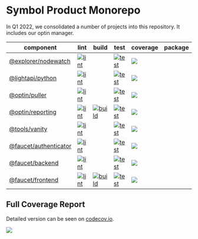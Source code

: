 # Symbol Product Monorepo

In Q1 2022, we consolidated a number of projects into this repository.
It includes our optin manager.

| component | lint | build | test | coverage | package |
|-----------|------|-------|------|----------| ------- |
| [@explorer/nodewatch](explorer/nodewatch) | [![lint][explorer-nodewatch-lint]][explorer-nodewatch-job] | | [![test][explorer-nodewatch-test]][explorer-nodewatch-job] | [![][explorer-nodewatch-cov]][explorer-nodewatch-cov-link]
| [@lightapi/python](lightapi/python) | [![lint][lightapi-python-lint]][lightapi-python-job] | | [![test][lightapi-python-test]][lightapi-python-job] | [![][lightapi-python-cov]][lightapi-python-cov-link]
| [@optin/puller](optin/puller) | [![lint][optin-puller-lint]][optin-puller-job] | | [![test][optin-puller-test]][optin-puller-job]| [![][optin-puller-cov]][optin-puller-cov-link] |
| [@optin/reporting](optin/reporting) | [![lint][optin-reporting-lint]][optin-reporting-job] | [![build][optin-reporting-build]][optin-reporting-job] | [![test][optin-reporting-test]][optin-reporting-job]| [![][optin-reporting-cov]][optin-reporting-cov-link] |
| [@tools/vanity](tools/vanity) | [![lint][tools-vanity-lint]][tools-vanity-job] | | [![test][tools-vanity-test]][tools-vanity-job]| [![][tools-vanity-cov]][tools-vanity-cov-link] |
| [@faucet/authenticator](faucet/authenticator) | [![lint][faucet-authenticator-lint]][faucet-authenticator-job] | | [![test][faucet-authenticator-test]][faucet-authenticator-job]| [![][faucet-authenticator-cov]][faucet-authenticator-cov-link] |
| [@faucet/backend](faucet/backend) | [![lint][faucet-backend-lint]][faucet-backend-job] | | [![test][faucet-backend-test]][faucet-backend-job]| [![][faucet-backend-cov]][faucet-backend-cov-link] |
| [@faucet/frontend](faucet/frontend) | [![lint][faucet-frontend-lint]][faucet-frontend-job] | [![build][faucet-frontend-build]][faucet-frontend-job] | [![test][faucet-frontend-test]][faucet-frontend-job]| [![][faucet-frontend-cov]][faucet-frontend-cov-link] |

## Full Coverage Report

Detailed version can be seen on [codecov.io][product-cov-link].

[![][product-cov]][product-cov-link]

[product-cov]: https://codecov.io/gh/symbol/product/branch/dev/graphs/tree.svg
[product-cov-link]: https://codecov.io/gh/symbol/product/tree/dev

[explorer-nodewatch-job]: https://jenkins.symboldev.com/blue/organizations/jenkins/Symbol%2Fgenerated%2Fproduct%2Fexplorer-nodewatch/activity?branch=dev
[explorer-nodewatch-lint]: https://jenkins.symboldev.com/buildStatus/icon?job=Symbol%2Fgenerated%2Fproduct%2Fexplorer-nodewatch%2Fdev%2F&config=explorer-nodewatch-lint
[explorer-nodewatch-test]: https://jenkins.symboldev.com/buildStatus/icon?job=Symbol%2Fgenerated%2Fproduct%2Fexplorer-nodewatch%2Fdev%2F&config=explorer-nodewatch-test
[explorer-nodewatch-cov]: https://codecov.io/gh/symbol/product/branch/dev/graph/badge.svg?token=SSYYBMK0M7&flag=explorer-nodewatch
[explorer-nodewatch-cov-link]: https://codecov.io/gh/symbol/product/tree/dev/explorer/nodewatch

[lightapi-python-job]: https://jenkins.symboldev.com/blue/organizations/jenkins/Symbol%2Fgenerated%2Fproduct%2Flightapi-python/activity?branch=dev
[lightapi-python-lint]: https://jenkins.symboldev.com/buildStatus/icon?job=Symbol%2Fgenerated%2Fproduct%2Flightapi-python%2Fdev%2F&config=lightapi-python-lint
[lightapi-python-test]: https://jenkins.symboldev.com/buildStatus/icon?job=Symbol%2Fgenerated%2Fproduct%2Flightapi-python%2Fdev%2F&config=lightapi-python-test
[lightapi-python-cov]: https://codecov.io/gh/symbol/product/branch/dev/graph/badge.svg?token=SSYYBMK0M7&flag=lightapi-python
[lightapi-python-cov-link]: https://codecov.io/gh/symbol/product/tree/dev/lightapi/python

[optin-puller-job]: https://jenkins.symboldev.com/blue/organizations/jenkins/Symbol%2Fgenerated%2Fproduct%2Foptin-puller/activity?branch=dev
[optin-puller-lint]: https://jenkins.symboldev.com/buildStatus/icon?job=Symbol%2Fgenerated%2Fproduct%2Foptin-puller%2Fdev%2F&config=optin-puller-lint
[optin-puller-test]: https://jenkins.symboldev.com/buildStatus/icon?job=Symbol%2Fgenerated%2Fproduct%2Foptin-puller%2Fdev%2F&config=optin-puller-test
[optin-puller-cov]: https://codecov.io/gh/symbol/product/branch/dev/graph/badge.svg?token=SSYYBMK0M7&flag=optin-puller
[optin-puller-cov-link]: https://codecov.io/gh/symbol/product/tree/dev/optin/puller

[optin-reporting-job]: https://jenkins.symboldev.com/blue/organizations/jenkins/Symbol%2Fgenerated%2Fproduct%2Foptin-reporting/activity?branch=dev
[optin-reporting-lint]: https://jenkins.symboldev.com/buildStatus/icon?job=Symbol%2Fgenerated%2Fproduct%2Foptin-reporting%2Fdev%2F&config=optin-reporting-lint
[optin-reporting-build]: https://jenkins.symboldev.com/buildStatus/icon?job=Symbol%2Fgenerated%2Fproduct%2Foptin-reporting%2Fdev%2F&config=optin-reporting-build
[optin-reporting-test]: https://jenkins.symboldev.com/buildStatus/icon?job=Symbol%2Fgenerated%2Fproduct%2Foptin-reporting%2Fdev%2F&config=optin-reporting-test
[optin-reporting-cov]: https://codecov.io/gh/symbol/product/branch/dev/graph/badge.svg?token=SSYYBMK0M7&flag=optin-reporting
[optin-reporting-cov-link]: https://codecov.io/gh/symbol/product/tree/dev/optin/reporting

[tools-vanity-job]: https://jenkins.symboldev.com/blue/organizations/jenkins/Symbol%2Fgenerated%2Fproduct%2Ftools-vanity/activity?branch=dev
[tools-vanity-lint]: https://jenkins.symboldev.com/buildStatus/icon?job=Symbol%2Fgenerated%2Fproduct%2Ftools-vanity%2Fdev%2F&config=tools-vanity-lint
[tools-vanity-test]: https://jenkins.symboldev.com/buildStatus/icon?job=Symbol%2Fgenerated%2Fproduct%2Ftools-vanity%2Fdev%2F&config=tools-vanity-test
[tools-vanity-cov]: https://codecov.io/gh/symbol/product/branch/dev/graph/badge.svg?token=SSYYBMK0M7&flag=tools-vanity
[tools-vanity-cov-link]: https://codecov.io/gh/symbol/product/tree/dev/tools/vanity

[faucet-authenticator-job]: https://jenkins.symboldev.com/blue/organizations/jenkins/Symbol%2Fgenerated%2Fproduct%2Ffaucet-authenticator/activity?branch=dev
[faucet-authenticator-lint]: https://jenkins.symboldev.com/buildStatus/icon?job=Symbol%2Fgenerated%2Fproduct%2Ffaucet-authenticator%2Fdev%2F&config=faucet-authenticator-lint
[faucet-authenticator-test]: https://jenkins.symboldev.com/buildStatus/icon?job=Symbol%2Fgenerated%2Fproduct%2Ffaucet-authenticator%2Fdev%2F&config=faucet-authenticator-test
[faucet-authenticator-cov]: https://codecov.io/gh/symbol/product/branch/dev/graph/badge.svg?token=SSYYBMK0M7&flag=faucet-authenticator
[faucet-authenticator-cov-link]: https://codecov.io/gh/symbol/product/tree/dev/faucet/authenticator

[faucet-backend-job]: https://jenkins.symboldev.com/blue/organizations/jenkins/Symbol%2Fgenerated%2Fproduct%2Ffaucet-backend/activity?branch=dev
[faucet-backend-lint]: https://jenkins.symboldev.com/buildStatus/icon?job=Symbol%2Fgenerated%2Fproduct%2Ffaucet-backend%2Fdev%2F&config=faucet-backend-lint
[faucet-backend-test]: https://jenkins.symboldev.com/buildStatus/icon?job=Symbol%2Fgenerated%2Fproduct%2Ffaucet-backend%2Fdev%2F&config=faucet-backend-test
[faucet-backend-cov]: https://codecov.io/gh/symbol/product/branch/dev/graph/badge.svg?token=SSYYBMK0M7&flag=faucet-backend
[faucet-backend-cov-link]: https://codecov.io/gh/symbol/product/tree/dev/faucet/backend

[faucet-frontend-job]: https://jenkins.symboldev.com/blue/organizations/jenkins/Symbol%2Fgenerated%2Fproduct%2Ffaucet-frontend/activity?branch=dev
[faucet-frontend-lint]: https://jenkins.symboldev.com/buildStatus/icon?job=Symbol%2Fgenerated%2Fproduct%2Ffaucet-frontend%2Fdev%2F&config=faucet-frontend-lint
[faucet-frontend-build]: https://jenkins.symboldev.com/buildStatus/icon?job=Symbol%2Fgenerated%2Fproduct%2Ffaucet-frontend%2Fdev%2F&config=faucet-frontend-build
[faucet-frontend-test]: https://jenkins.symboldev.com/buildStatus/icon?job=Symbol%2Fgenerated%2Fproduct%2Ffaucet-frontend%2Fdev%2F&config=faucet-frontend-test
[faucet-frontend-cov]: https://codecov.io/gh/symbol/product/branch/dev/graph/badge.svg?token=SSYYBMK0M7&flag=faucet-frontend
[faucet-frontend-cov-link]: https://codecov.io/gh/symbol/product/tree/dev/faucet/frontend
